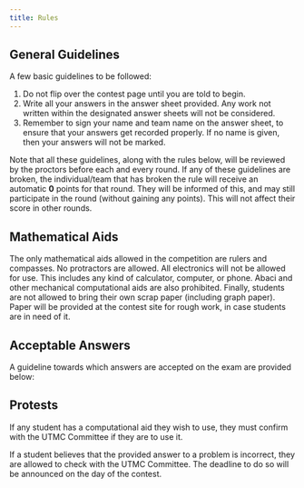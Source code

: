 ```yaml
---
title: Rules
---
```


## General Guidelines
A few basic guidelines to be followed:
1. Do not flip over the contest page until you are told to begin.
2. Write all your answers in the answer sheet provided. Any work not written within the designated answer sheets will not be considered.
3. Remember to sign your name and team name on the answer sheet, to ensure that your answers get recorded properly. If no name is given, then your answers will not be marked.

Note that all these guidelines, along with the rules below, will be reviewed by the proctors before each and every round. If any of these guidelines are broken, the individual/team that has broken the rule will receive an automatic **0** points for that round. They will be informed of this, and may still participate in the round (without gaining any points). This will not affect their score in other rounds.

## Mathematical Aids
The only mathematical aids allowed in the competition are rulers and compasses. No protractors are allowed. All electronics will not be allowed for use. This includes any kind of calculator, computer, or phone. Abaci and other mechanical computational aids are also prohibited. Finally, students are not allowed to bring their own scrap paper (including graph paper). Paper will be provided at the contest site for rough work, in case students are in need of it.

## Acceptable Answers
A guideline towards which answers are accepted on the exam are provided below:

## Protests
If any student has a computational aid they wish to use, they must confirm with the UTMC Committee if they are to use it.

If a student believes that the provided answer to a problem is incorrect, they are allowed to check with the UTMC Committee. The deadline to do so will be announced on the day of the contest.
